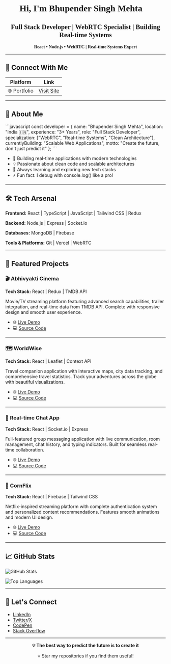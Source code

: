 <link href="https://fonts.googleapis.com/css2?family=Pixelify+Sans:wght@400;500;600;700&display=swap" rel="stylesheet">

<div align="center" style="font-family: 'Pixelify Sans', cursive;">

# Hi, I'm Bhupender Singh Mehta 👋
## Full Stack Developer | WebRTC Specialist | Building Real-time Systems

**React • Node.js • WebRTC | Real-time Systems Expert**

</div>

---

## 🔗 Connect With Me

| Platform | Link |
|----------|------|
| 🌐 Portfolio | [Visit Site](https://bhupender-singh.netlify.app) | | 📧 Email | [Contact Me](mailto:b.mehtaa2021@gmail.com) | | 💼 LinkedIn | [Connect](https://www.linkedin.com/in/bhupender-mehta-661331226) || 𝕏 Twitter | [Follow](https://x.com/Bhupender_Codes) |




---

## 🎯 About Me

\`\`\`javascript
const developer = {
  name: "Bhupender Singh Mehta",
  location: "India 🇮🇳",
  experience: "3+ Years",
  role: "Full Stack Developer",
  specialization: ["WebRTC", "Real-time Systems", "Clean Architecture"],
  currentlyBuilding: "Scalable Web Applications",
  motto: "Create the future, don't just predict it"
};
\`\`\`

- 🔭 Building real-time applications with modern technologies
- 💡 Passionate about clean code and scalable architectures
- 🌱 Always learning and exploring new tech stacks
- ⚡ Fun fact: I debug with console.log() like a pro!

---

## 🛠️ Tech Arsenal

**Frontend:** React | TypeScript | JavaScript | Tailwind CSS | Redux

**Backend:** Node.js | Express | Socket.io

**Databases:** MongoDB | Firebase

**Tools & Platforms:** Git | Vercel | WebRTC

---

## 🎨 Featured Projects

### 🎬 Abhivyakti Cinema
**Tech Stack:** React | Redux | TMDB API

Movie/TV streaming platform featuring advanced search capabilities, trailer integration, and real-time data from TMDB API. Complete with responsive design and smooth user experience.

- 🌐 [Live Demo](https://abhivyakti-cinema.vercel.app)
- 💻 [Source Code](https://github.com/bhupender2/Abhivyakti-Cinema)

---

### 🗺️ WorldWise
**Tech Stack:** React | Leaflet | Context API

Travel companion application with interactive maps, city data tracking, and comprehensive travel statistics. Track your adventures across the globe with beautiful visualizations.

- 🌐 [Live Demo](https://world-wise-teal-seven.vercel.app)
- 💻 [Source Code](https://github.com/bhupender2/WorldWise)

---

### 💬 Real-time Chat App
**Tech Stack:** React | Socket.io | Express

Full-featured group messaging application with live communication, room management, chat history, and typing indicators. Built for seamless real-time collaboration.

- 🌐 [Live Demo](https://chat-app-five-teal.vercel.app)
- 💻 [Source Code](https://github.com/bhupender2/chat-app)

---

### 🎥 CornFlix
**Tech Stack:** React | Firebase | Tailwind CSS

Netflix-inspired streaming platform with complete authentication system and personalized content recommendations. Features smooth animations and modern UI design.

- 🌐 [Live Demo](https://corn-flix.vercel.app)
- 💻 [Source Code](https://github.com/bhupender2/CornFlix)

---

## 📈 GitHub Stats

![GitHub Stats](https://github-readme-stats.vercel.app/api?username=bhupender2&show_icons=true&theme=radical&hide_border=true&bg_color=1a1b27&title_color=667EEA&icon_color=bf91f3&text_color=c9d1d9&count_private=true)

![Top Languages](https://github-readme-stats.vercel.app/api/top-langs/?username=bhupender2&layout=compact&theme=radical&hide_border=true&bg_color=1a1b27&title_color=667EEA&text_color=c9d1d9&langs_count=8)

---

## 🤝 Let's Connect

- [LinkedIn](https://www.linkedin.com/in/bhupender-mehta-661331226)
- [Twitter/X](https://x.com/Bhupender_Codes)
- [CodePen](https://codepen.io/bhupender2)
- [Stack Overflow](https://stackoverflow.com/users/20897994/bhupender-singh-mehta)

---

<div align="center">

**💡 The best way to predict the future is to create it**

⭐ Star my repositories if you find them useful!

</div>
